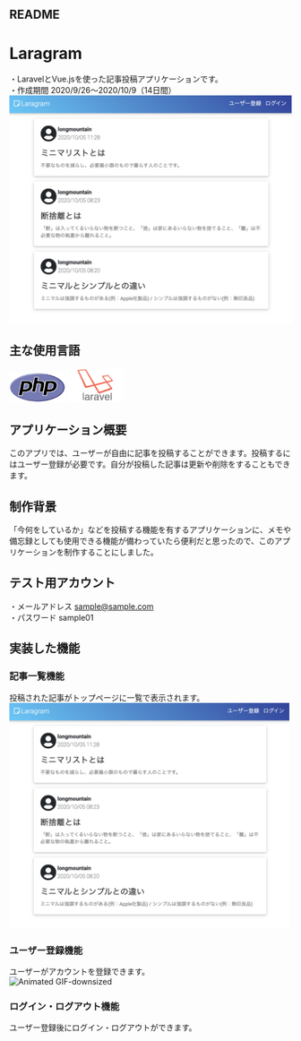 ## README

# Laragram
・LaravelとVue.jsを使った記事投稿アプリケーションです。  
・作成期間 2020/9/26〜2020/10/9（14日間） 
<img src="https://github.com/longmt0225/laravel/blob/main/image.index.png">

## 主な使用言語
<img src="https://github.com/longmt0225/laravel/blob/main/image.php.png" width="100px"> <img src="https://github.com/longmt0225/laravel/blob/main/image.Laravel.jpg" width="100px"> <img src="" width="100px"> <img src="" width="100px">  

## アプリケーション概要
このアプリでは、ユーザーが自由に記事を投稿することができます。投稿するにはユーザー登録が必要です。自分が投稿した記事は更新や削除をすることもできます。  

## 制作背景
「今何をしているか」などを投稿する機能を有するアプリケーションに、メモや備忘録としても使用できる機能が備わっていたら便利だと思ったので、このアプリケーションを制作することにしました。  

## テスト用アカウント
・メールアドレス sample@sample.com  
・パスワード sample01  

## 実装した機能
### 記事一覧機能  
投稿された記事がトップページに一覧で表示されます。
<img src="https://github.com/longmt0225/laravel/blob/main/image.index.png" width="500px">

### ユーザー登録機能  
ユーザーがアカウントを登録できます。  
![Animated GIF-downsized](https://user-images.githubusercontent.com/69623233/95037912-a0ddfb80-0707-11eb-862c-1da96af3763b.gif)

### ログイン・ログアウト機能  
ユーザー登録後にログイン・ログアウトができます。
